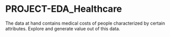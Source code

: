 # PROJECT-EDA_Healthcare
The data at hand contains medical costs of people characterized by certain attributes. Explore and generate value out of this data.

